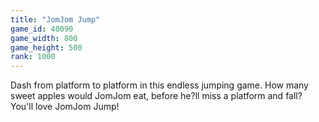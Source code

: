 ```yaml
---
title: "JomJom Jump"
game_id: 40090
game_width: 800
game_height: 500
rank: 1000
---
```

Dash from platform to platform in this endless jumping game. 
How many sweet apples would JomJom eat, before he?ll miss a platform and fall?
You'll love JomJom Jump!